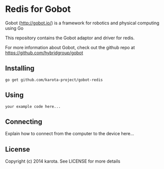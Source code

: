 # Redis for Gobot

Gobot (http://gobot.io/) is a framework for robotics and physical computing using Go

This repository contains the Gobot adaptor and driver for redis.

For more information about Gobot, check out the github repo at
https://github.com/hybridgroup/gobot

## Installing

    go get github.com/karota-project/gobot-redis

## Using

    your example code here...

## Connecting

Explain how to connect from the computer to the device here...

## License

Copyright (c) 2014 karota. See LICENSE for more details
